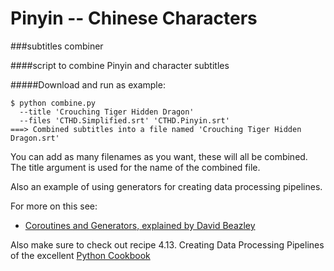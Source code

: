 Pinyin -- Chinese Characters
============================
###subtitles combiner


####script to combine Pinyin and character subtitles

#####Download and run as example:


```
$ python combine.py 
  --title 'Crouching Tiger Hidden Dragon' 
  --files 'CTHD.Simplified.srt' 'CTHD.Pinyin.srt' 
===> Combined subtitles into a file named 'Crouching Tiger Hidden Dragon.srt'
```

You can add as many filenames as you want, these will all be combined. 
The title argument is used for the name of the combined file.

Also an example of using generators for creating data processing pipelines. 

For more on this see: 

* [Coroutines and Generators, explained by David Beazley](http://www.dabeaz.com/coroutines/Coroutines.pdf)

Also make sure to check out recipe 4.13. Creating Data Processing Pipelines of the excellent [Python Cookbook](http://shop.oreilly.com/product/0636920027072.do)